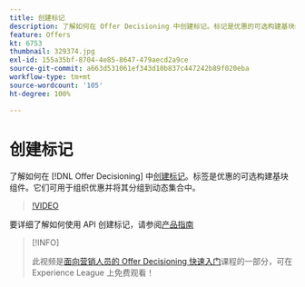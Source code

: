 ```yaml
---
title: 创建标记
description: 了解如何在 Offer Decisioning 中创建标记。标记是优惠的可选构建基块组件。
feature: Offers
kt: 6753
thumbnail: 329374.jpg
exl-id: 155a35bf-8704-4e85-8647-479aecd2a9ce
source-git-commit: a663d531061ef343d10b837c447242b89f020eba
workflow-type: tm+mt
source-wordcount: '105'
ht-degree: 100%

---
```


# 创建标记

了解如何在 [!DNL Offer Decisioning] 中[创建标记](https://experienceleague.adobe.com/docs/journey-optimizer/using/offer-decisioniong/create-components/creating-tags.html?lang=zh-Hans)。标签是优惠的可选构建基块组件。它们可用于组织优惠并将其分组到动态集合中。

>[!VIDEO](https://video.tv.adobe.com/v/329374?quality=12&learn=on)

要详细了解如何使用 API 创建标记，请参阅[产品指南](https://experienceleague.adobe.com/docs/journey-optimizer/using/offer-decisioniong/api-reference/offers-api/tags/create.html?lang=zh-Hans)

>[!INFO]
>
> 此视频是[面向营销人员的 Offer Decisioning 快速入门](https://experienceleague.adobe.com/?recommended=ExperiencePlatform-U-1-2020.1.offerdecisioning?lang=zh-Hans)课程的一部分，可在 Experience League 上免费观看！
